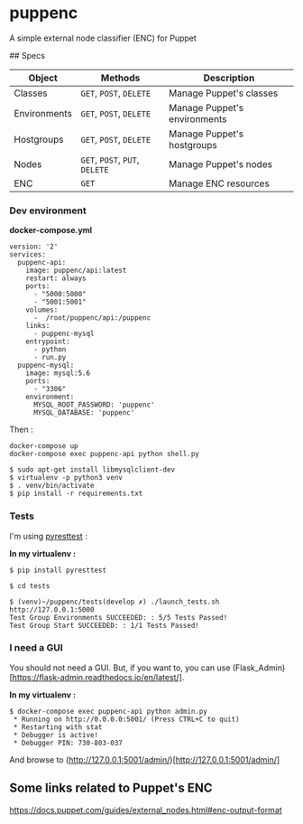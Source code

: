 # puppenc

A simple external node classifier (ENC) for Puppet

## Specs

| Object | Methods | Description |
| --- | --- | --- |
| Classes | `GET`, `POST`, `DELETE`  | Manage Puppet's classes
| Environments | `GET`, `POST`, `DELETE`  | Manage Puppet's environments
| Hostgroups | `GET`, `POST`, `DELETE`  | Manage Puppet's hostgroups
| Nodes | `GET`, `POST`, `PUT`, `DELETE`  | Manage Puppet's nodes
| ENC | `GET` | Manage ENC resources

### Dev environment

**docker-compose.yml**

```
version: '2'
services:
  puppenc-api:
    image: puppenc/api:latest
    restart: always
    ports:
      - "5000:5000"
      - "5001:5001"
    volumes:
      -  /root/puppenc/api:/puppenc
    links:
      - puppenc-mysql
    entrypoint:
      - python
      - run.py
  puppenc-mysql:
    image: mysql:5.6
    ports:
      - "3306"
    environment:
      MYSQL_ROOT_PASSWORD: 'puppenc'
      MYSQL_DATABASE: 'puppenc'
```

Then :

```
docker-compose up
docker-compose exec puppenc-api python shell.py
```


```
$ sudo apt-get install libmysqlclient-dev
$ virtualenv -p python3 venv
$ . venv/bin/activate
$ pip install -r requirements.txt
```

### Tests

I'm using [pyresttest](https://github.com/svanoort/pyresttest) :

**In my  virtualenv :**

```
$ pip install pyresttest

$ cd tests

$ (venv)~/puppenc/tests(develop ✗) ./launch_tests.sh http://127.0.0.1:5000
Test Group Environments SUCCEEDED: : 5/5 Tests Passed!
Test Group Start SUCCEEDED: : 1/1 Tests Passed!
```

### I need a GUI

You should not need a GUI. But, if you want to, you can use (Flask_Admin)[https://flask-admin.readthedocs.io/en/latest/].

**In my virtualenv :**

```
$ docker-compose exec puppenc-api python admin.py
 * Running on http://0.0.0.0:5001/ (Press CTRL+C to quit)
 * Restarting with stat
 * Debugger is active!
 * Debugger PIN: 730-803-037
```

And browse to (http://127.0.0.1:5001/admin/)[http://127.0.0.1:5001/admin/]

## Some links related to Puppet's ENC

https://docs.puppet.com/guides/external_nodes.html#enc-output-format
